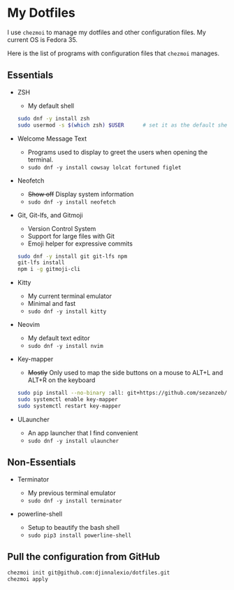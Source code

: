 # My Dotfiles

I use `chezmoi` to manage my dotfiles and other configuration files. My current OS is Fedora 35.

Here is the list of programs with configuration files that `chezmoi` manages.

## Essentials

* ZSH
    * My default shell
    ```bash
    sudo dnf -y install zsh
    sudo usermod -s $(which zsh) $USER      # set it as the default shell for the current user
    ```

* Welcome Message Text
    * Programs used to display to greet the users when opening the terminal.
    * `sudo dnf -y install cowsay lolcat fortuned figlet`

* Neofetch
    * ~~Show off~~ Display system information
    * `sudo dnf -y install neofetch`

* Git, Git-lfs, and Gitmoji
    * Version Control System
    * Support for large files with Git
    * Emoji helper for expressive commits
    ```bash
    sudo dnf -y install git git-lfs npm
    git-lfs install
    npm i -g gitmoji-cli
    ```

* Kitty
    * My current terminal emulator
    * Minimal and fast
    * `sudo dnf -y install kitty`

* Neovim
    * My default text editor
    * `sudo dnf -y install nvim`

* Key-mapper
    * ~~Mostly~~ Only used to map the side buttons on a mouse to ALT+L and ALT+R on the keyboard
    ```bash
    sudo pip install --no-binary :all: git+https://github.com/sezanzeb/ key-mapper.git
    sudo systemctl enable key-mapper
    sudo systemctl restart key-mapper
    ```

* ULauncher
    * An app launcher that I find convenient
    * `sudo dnf -y install ulauncher`


## Non-Essentials

* Terminator
    * My previous terminal emulator
    * `sudo dnf -y install terminator`

* powerline-shell
    * Setup to beautify the bash shell
    * `sudo pip3 install powerline-shell`

## Pull the configuration from GitHub

```bash
chezmoi init git@github.com:djinnalexio/dotfiles.git
chezmoi apply
```